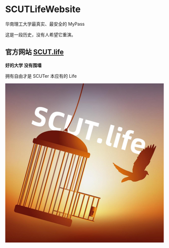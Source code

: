 # SCUTLifeWebsite

华南理工大学最真实、最安全的 MyPass

这是一段历史，没有人希望它重演。

## 官方网站 [SCUT.life](https://scut.life/)

**好的大学 没有围墙**

拥有自由才是 SCUTer 本应有的 Life

![LOGO](docs/assets/logo.jpg)
